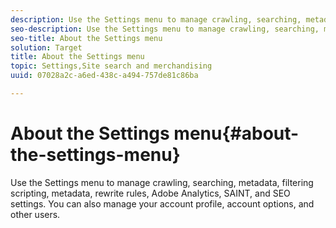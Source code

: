 ```yaml
---
description: Use the Settings menu to manage crawling, searching, metadata, filtering scripting, metadata, rewrite rules, Adobe Analytics, SAINT, and SEO settings. You can also manage your account profile, account options, and other users.
seo-description: Use the Settings menu to manage crawling, searching, metadata, filtering scripting, metadata, rewrite rules, Adobe Analytics, SAINT, and SEO settings. You can also manage your account profile, account options, and other users.
seo-title: About the Settings menu
solution: Target
title: About the Settings menu
topic: Settings,Site search and merchandising
uuid: 07028a2c-a6ed-438c-a494-757de81c86ba

---
```


# About the Settings menu{#about-the-settings-menu}

Use the Settings menu to manage crawling, searching, metadata, filtering scripting, metadata, rewrite rules, Adobe Analytics, SAINT, and SEO settings. You can also manage your account profile, account options, and other users.

